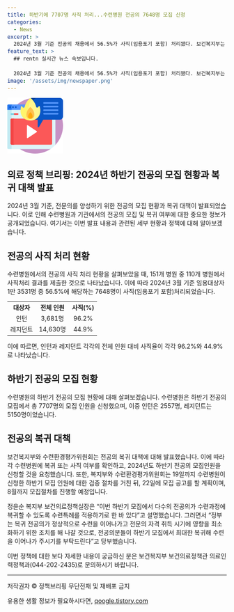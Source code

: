 ```yaml
---
title: 하반기에 7707명 사직 처리...수련병원 전공의 7648명 모집 신청
categories:
  - News
excerpt: >
  2024년 3월 기준 전공의 채용에서 56.5%가 사직(임용포기 포함) 처리됐다. 보건복지부는 수련병원의 사직 처리 현황과 하반기 전공의 모집인원 신청 결과를 공개했다. 이에 따르면 인턴 중 96.2%, 레지던트 중 44.9%가 사직했으며, 하반기 전공의 모집인원은 7707명이다. 정윤순 복지부 보건의료정책실장은 복귀 전공의들을 지원하겠다고 밝혀 수련을 이어나가 주도록 당부했다.
feature_text: >
  ## rentn 실시간 뉴스 속보입니다.

  2024년 3월 기준 전공의 채용에서 56.5%가 사직(임용포기 포함) 처리됐다. 보건복지부는 수련병원의 사직 처리 현황과 하반기 전공의 모집인원 신청 결과를 공개했다. 이에 따르면 인턴 중 96.2%, 레지던트 중 44.9%가 사직했으며, 하반기 전공의 모집인원은 7707명이다. 정윤순 복지부 보건의료정책실장은 복귀 전공의들을 지원하겠다고 밝혀 수련을 이어나가 주도록 당부했다.
image: '/assets/img/newspaper.png'
---
```


<p><img src="/assets/img/news.png" alt="rentncar 속보" /></p>

<h2 data-ke-size="size26">의료 정책 브리핑: 2024년 하반기 전공의 모집 현황과 복귀 대책 발표</h2>

<p data-ke-size="size16">2024년 3월 기준, 전문의를 양성하기 위한 전공의 모집 현황과 복귀 대책이 발표되었습니다. 이로 인해 수련병원과 기관에서의 전공의 모집 및 복귀 여부에 대한 중요한 정보가 공개되었습니다. 여기서는 이번 발표 내용과 관련된 세부 현황과 정책에 대해 알아보겠습니다.</p>

<h2 data-ke-size="size24">전공의 사직 처리 현황</h2>

<p data-ke-size="size16">수련병원에서의 전공의 사직 처리 현황을 살펴보았을 때, 151개 병원 중 110개 병원에서 사직처리 결과를 제출한 것으로 나타났습니다. 이에 따라 2024년 3월 기준 임용대상자 1만 3531명 중 56.5%에 해당하는 7648명이 사직(임용포기 포함)처리되었습니다.</p>

<table>
    <tr>
        <td style="text-align: center; height: 17px;"><b>대상자</b></td>
        <td style="text-align: center; height: 17px;"><b>전체 인원</b></td>
        <td style="text-align: center; height: 17px;"><b>사직(%)</b></td>
    </tr>
    <tr>
        <td style="text-align: center; height: 17px;">인턴</td>
        <td style="text-align: center; height: 17px;">3,681명</td>
        <td style="text-align: center; height: 17px;">96.2%</td>
    </tr>
    <tr>
        <td style="text-align: center; height: 17px;">레지던트</td>
        <td style="text-align: center; height: 17px;">14,630명</td>
        <td style="text-align: center; height: 17px;">44.9%</td>
    </tr>
</table>

<p data-ke-size="size16">이에 따르면, 인턴과 레지던트 각각의 전체 인원 대비 사직율이 각각 96.2%와 44.9%로 나타났습니다.</p>

<h2 data-ke-size="size24">하반기 전공의 모집 현황</h2>

<p data-ke-size="size16">수련병원의 하반기 전공의 모집 현황에 대해 살펴보겠습니다. 수련병원은 하반기 전공의 모집에서 총 7707명의 모집 인원을 신청했으며, 이중 인턴은 2557명, 레지던트는 5150명이었습니다.</p>

<h2 data-ke-size="size24">전공의 복귀 대책</h2>

<p data-ke-size="size16">보건복지부와 수련환경평가위원회는 전공의 복귀 대책에 대해 발표했습니다. 이에 따라 각 수련병원에 복귀 또는 사직 여부를 확인하고, 2024년도 하반기 전공의 모집인원을 신청할 것을 요청했습니다. 또한, 복지부와 수련환경평가위원회는 19일까지 수련병원이 신청한 하반기 모집 인원에 대한 검증 절차를 거친 뒤, 22일에 모집 공고를 할 계획이며, 8월까지 모집절차를 진행할 예정입니다.</p>

<p data-ke-size="size16">정윤순 복지부 보건의료정책실장은 “이번 하반기 모집에서 다수의 전공의가 수련과정에 복귀할 수 있도록 수련특례를 적용하기로 한 바 있다”고 설명했습니다. 그러면서 “정부는 복귀 전공의가 정상적으로 수련을 이어나가고 전문의 자격 취득 시기에 영향을 최소화하기 위한 조치를 해 나갈 것으로, 전공의분들이 하반기 모집에서 최대한 복귀해 수련을 이어나가 주시기를 부탁드린다”고 당부했습니다.</p>

<p data-ke-size="size16">이번 정책에 대한 보다 자세한 내용이 궁금하신 분은 보건복지부 보건의료정책관 의료인력정책과(044-202-2435)로 문의하시기 바랍니다.</p>

<hr>

<p data-ke-size="size16">저작권자 © 정책브리핑 무단전재 및 재배포 금지</p>
유용한 생활 정보가 필요하시다면, <a href="https://qoogle.tistory.com" rel="dofollow">qoogle.tistory.com</a>


